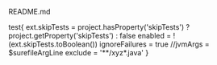 README.md


test{
	ext.skipTests = project.hasProperty('skipTests') ? project.getProperty('skipTests') : false
	enabled = !(ext.skipTests.toBoolean())
	ignoreFailures = true
	//jvmArgs = $surefileArgLine
	exclude = '**/xyz*.java'
}